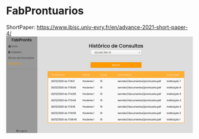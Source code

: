# FabProntuarios
ShortPaper: https://www.ibisc.univ-evry.fr/en/advance-2021-short-paper-4/
![imagem](image.png)
